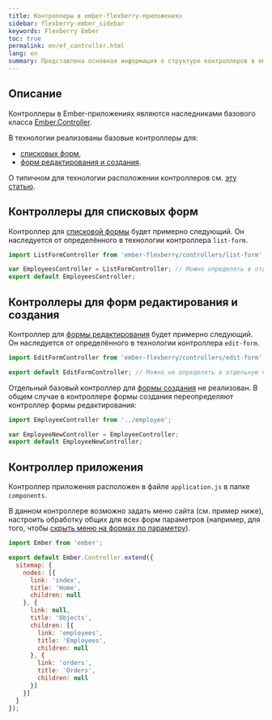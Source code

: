 ```yaml
---
title: Контроллеры в ember-flexberry-приложениях
sidebar: flexberry-ember_sidebar
keywords: Flexberry Ember
toc: true
permalink: en/ef_controller.html
lang: en
summary: Представлена основная информация о структуре контроллеров в ember-flexberry-приложениях.
---
```


## Описание

Контроллеры в Ember-приложениях являются наследниками базового класса [Ember.Controller](http://emberjs.com/api/classes/Ember.Controller.html).

В технологии реализованы базовые контроллеры для:

* [списковых форм](ef_forms.html),
* [форм редактирования и создания](ef_edit-form.html).

О типичном для технологии расположении контроллеров см. [эту статью](ef_router.html).

## Контроллеры для списковых форм
Контроллер для [списковой формы](ef_forms.html) будет примерно следующий. Он наследуется от определённого в технологии контроллера `list-form`. 

```javascript
import ListFormController from 'ember-flexberry/controllers/list-form';

var EmployeesController = ListFormController; // Можно определять в отдельную переменную.
export default EmployeesController;
```

## Контроллеры для форм редактирования и создания
Контроллер для [формы редактирования](ef_edit-form.html) будет примерно следующий. Он наследуется от определённого в технологии контроллера `edit-form`. 

```javascript
import EditFormController from 'ember-flexberry/controllers/edit-form';

export default EditFormController; // Можно не определять в отдельную переменную.
```

Отдельный базовый контроллер для [формы создания](ef_edit-form.html) не реализован. В общем случае в контроллере формы создания переопределяют контроллер формы редактирования:

```javascript
import EmployeeController from '../employee';

var EmployeeNewController = EmployeeController;
export default EmployeeNewController;
```

## Контроллер приложения
Контроллер приложения расположен в файле `application.js` в папке `components`.

В данном контроллере возможно задать меню сайта (см. пример ниже), настроить обработку общих для всех форм параметров (например, для того, чтобы [скрыть меню на формах по параметру](ef_show-ember-form-in-frame.html)).

```javascript
import Ember from 'ember';

export default Ember.Controller.extend({
  sitemap: {
    nodes: [{
      link: 'index',
      title: 'Home',
      children: null
    }, {
      link: null,
      title: 'Objects',
      children: [{
        link: 'employees',
        title: 'Employees',
        children: null
      }, {
        link: 'orders',
        title: 'Orders',
        children: null
      }]
    }]
  }
});
```
